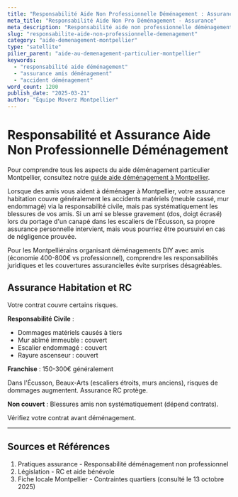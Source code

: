 ```yaml
---
title: "Responsabilité Aide Non Professionnelle Déménagement : Assurance"
meta_title: "Responsabilité Aide Non Pro Déménagement - Assurance"
meta_description: "Responsabilité aide non professionnelle déménagement : assurance habitation, accidents, couverture. Risques juridiques."
slug: "responsabilite-aide-non-professionnelle-demenagement"
category: "aide-demenagement-montpellier"
type: "satellite"
pilier_parent: "aide-au-demenagement-particulier-montpellier"
keywords:
  - "responsabilité aide déménagement"
  - "assurance amis déménagement"
  - "accident déménagement"
word_count: 1200
publish_date: "2025-03-21"
author: "Équipe Moverz Montpellier"
---
```


# Responsabilité et Assurance Aide Non Professionnelle Déménagement


Pour comprendre tous les aspects du aide déménagement particulier Montpellier, consultez notre [guide aide déménagement à Montpellier](/blog/aide-au-demenagement-particulier-montpellier/aide-demenagement-particulier-montpellier).


Lorsque des amis vous aident à déménager à Montpellier, votre assurance habitation couvre généralement les accidents matériels (meuble cassé, mur endommagé) via la responsabilité civile, mais pas systématiquement les blessures de vos amis. Si un ami se blesse gravement (dos, doigt écrasé) lors du portage d'un canapé dans les escaliers de l'Écusson, sa propre assurance personnelle intervient, mais vous pourriez être poursuivi en cas de négligence prouvée.

Pour les Montpelliérains organisant déménagements DIY avec amis (économie 400-800€ vs professionnel), comprendre les responsabilités juridiques et les couvertures assurancielles évite surprises désagréables.

## Assurance Habitation et RC

Votre contrat couvre certains risques.

**Responsabilité Civile** :
- Dommages matériels causés à tiers
- Mur abîmé immeuble : couvert
- Escalier endommagé : couvert
- Rayure ascenseur : couvert

**Franchise** : 150-300€ généralement

Dans l'Écusson, Beaux-Arts (escaliers étroits, murs anciens), risques de dommages augmentent. Assurance RC protège.

**Non couvert** : Blessures amis non systématiquement (dépend contrats).

Vérifiez votre contrat avant déménagement.

---

## Sources et Références

1. Pratiques assurance - Responsabilité déménagement non professionnel
2. Législation - RC et aide bénévole
3. Fiche locale Montpellier - Contraintes quartiers (consulté le 13 octobre 2025)

